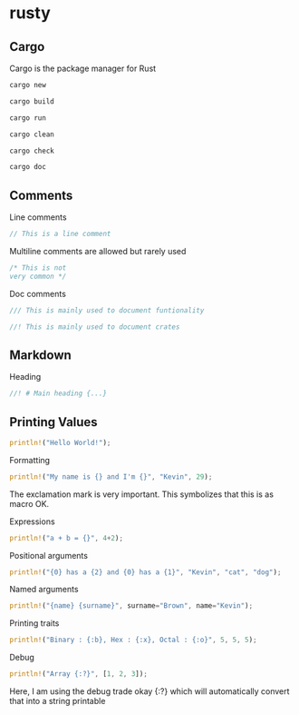 # rusty

## Cargo
Cargo is the package manager for Rust

```bash
cargo new
```

```bash
cargo build
```

```bash
cargo run
```

```bash
cargo clean
```

```bash
cargo check
```

```bash
cargo doc
```

## Comments
Line comments
```rust
// This is a line comment
```

Multiline comments are allowed but rarely used
```rust
/* This is not
very common */
```

Doc comments
```rust
/// This is mainly used to document funtionality
```
```rust
//! This is mainly used to document crates
```

## Markdown
Heading
```rust
//! # Main heading {...}
```

## Printing Values
```rust
println!("Hello World!");
```

Formatting
```rust
println!("My name is {} and I'm {}", "Kevin", 29);
```
The exclamation mark is very important. This symbolizes that this is as macro OK.

Expressions
```rust
println!("a + b = {}", 4+2);
```

Positional arguments
```rust
println!("{0} has a {2} and {0} has a {1}", "Kevin", "cat", "dog");
```

Named arguments
```rust
println!("{name} {surname}", surname="Brown", name="Kevin");
```

Printing traits
```rust
println!("Binary : {:b}, Hex : {:x}, Octal : {:o}", 5, 5, 5);
```

Debug
```rust
println!("Array {:?}", [1, 2, 3]);
```
Here, I am using the debug trade okay {:?} which will automatically convert that into a string printable